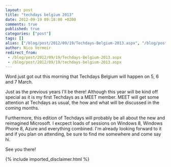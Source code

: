 ```yaml
---
layout: post
title: "techdays belgium 2013"
date: 2012-09-19 09:18:00 +0200
comments: true
published: true
categories: ["post"]
tags: []
alias: ["/blog/post/2012/09/19/Techdays-Belgium-2013.aspx", "/blog/post/2012/09/19/techdays-belgium-2013.aspx"]
author: Nico Vermeir
redirect_from:
 - /blog/post/2012/09/19/Techdays-Belgium-2013.aspx
 - /blog/post/2012/09/19/techdays-belgium-2013.aspx
---
```

<p>Word just got out this morning that Techdays Belgium will happen on 5, 6 and 7 March.</p>
<p>Just as the previous years I'll be there! Although this year will be kind off special as it is my first Techdays as a MEET member. MEET will get some attention at Techdays as usual, the how and what will be discussed in the coming months.</p>
<p>Furthermore, this edition of Techdays will probably be all about the new and reimagined Microsoft. I excpect loads of sessions on Windows 8, Windows Phone 8, Azure and everything combined. I'm already looking forward to it and if you plan on attending, be sure to find me somewhere and come say hi.</p>
<p>See you there!</p>
{% include imported_disclaimer.html %}
